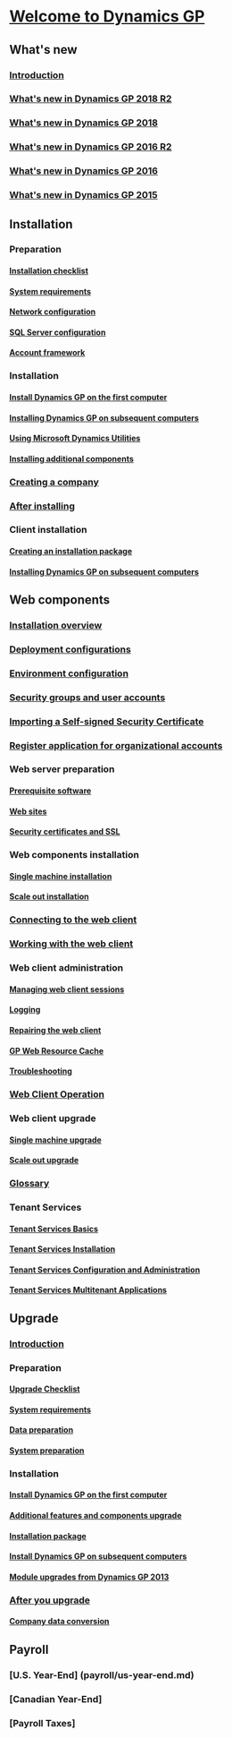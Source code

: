 # [Welcome to Dynamics GP](index.md)

<!--- what's new-->
## What's new
### [Introduction](whats-new/introduction.md)
### [What's new in Dynamics GP 2018 R2](whats-new/version-2018-r2.md)
### [What's new in Dynamics GP 2018](whats-new/version-2018.md)
### [What's new in Dynamics GP 2016 R2](whats-new/version-2016-r2.md)
### [What's new in Dynamics GP 2016](whats-new/version-2016.md)
### [What's new in Dynamics GP 2015](whats-new/version-2015.md)

<!--- installation -->
## Installation
### Preparation
#### [Installation checklist](installation/installation-checklist.md)
#### [System requirements](installation/system-requirements.md)
#### [Network configuration](installation/network-configuration.md)
#### [SQL Server configuration](installation/microsoft-sql-server-configuration.md)
#### [Account framework](installation/account-framework.md)
### Installation
#### [Install Dynamics GP on the first computer](installation/installing-on-first-computer.md)
#### [Installing Dynamics GP on subsequent computers](installation/installing-on-subsequent-computers.md)
#### [Using Microsoft Dynamics Utilities](installation/using-microsoft-dynamics-utilities.md)
#### [Installing additional components](installation/installing-additional-components.md)
### [Creating a company](installation/creating-a-company.md)
### [After installing](installation/after-installing.md)
### Client installation
#### [Creating an installation package](installation/creating-an-installation-package.md)
#### [Installing Dynamics GP on subsequent computers](installation/installing-on-subsequent-computers.md)

<!--- web components -->
## Web components
### [Installation overview](web-components/installation-overview.md)
### [Deployment configurations](web-components/deployment-configurations.md)
### [Environment configuration](web-components/environment-configuration.md)
### [Security groups and user accounts](web-components/security-groups-and-user-accounts.md)
### [Importing a Self-signed Security Certificate](web-components/importing-a-self-signed-security-certificate.md)
### [Register application for organizational accounts](web-components/register-application-for-organizational-accounts.md)
### Web server preparation
#### [Prerequisite software](web-components/prerequisite-software.md)
#### [Web sites](web-components/web-sites.md)
#### [Security certificates and SSL](web-components/security-certificates-and-SSL.md)
### Web components installation
#### [Single machine installation](web-components/single-machine-installation.md)
#### [Scale out installation](web-components/scale-out-installation.md)
### [Connecting to the web client](web-components/connecting-to-the-web-client.md)
### [Working with the web client](web-components/working-with-the-web-client.md)
### Web client administration
#### [Managing web client sessions](web-components/managing-web-client-sessions.md)
#### [Logging](web-components/logging.md)
#### [Repairing the web client](web-components/repairing-the-web-client.md)
#### [GP Web Resource Cache](web-components/gp-web-resource-cache.md)
#### [Troubleshooting](web-components/troubleshooting.md)
### [Web Client Operation](web-components/web-client-operation.md)
### Web client upgrade
#### [Single machine upgrade](web-components/single-machine-upgrade.md)
#### [Scale out upgrade](web-components/scale-out-upgrade.md)
### [Glossary](web-components/glossary.md)
### Tenant Services
#### [Tenant Services Basics](web-components/tenant-services-basics.md)
#### [Tenant Services Installation](web-components/tenant-services-installation.md)
#### [Tenant Services Configuration and Administration](web-components/tenant-services-config-admin.md)
#### [Tenant Services Multitenant Applications](web-components/tenant-services-applications.md)

<!--- upgrade -->
## Upgrade
### [Introduction](upgrade/introduction.md)
### Preparation
#### [Upgrade Checklist](upgrade/upgrade-checklist.md)
#### [System requirements](upgrade/system-requirements.md)
#### [Data preparation](upgrade/data-preparation.md)
#### [System preparation](upgrade/system-preparation.md)
### Installation
#### [Install Dynamics GP on the first computer](upgrade/installing-on-first-computer.md)
#### [Additional features and components upgrade](upgrade/additional-features-and-components-upgrade.md)
#### [Installation package](upgrade/installation-package.md)
#### [Install Dynamics GP on subsequent computers](upgrade/installing-on-subsequent-computers.md)
#### [Module upgrades from Dynamics GP 2013](upgrade/module-upgrades-from-microsoft-dynamics-gp-2013.md)
### [After you upgrade](upgrade/after-you-upgrade.md)
#### [Company data conversion](upgrade/company-data-conversion.md)
<!--- payroll -->
## Payroll 
### [U.S. Year-End] (payroll/us-year-end.md)
### [Canadian Year-End]
### [Payroll Taxes]